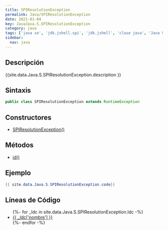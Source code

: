 ```yaml
---
title: SPIResolutionException
permalink: Java/SPIResolutionException
date: 2021-01-04
key: JavaJava.S.SPIResolutionException
category: java
tags: ['java se', 'jdk.jshell.spi', 'jdk.jshell', 'clase java', 'Java 9']
sidebar: 
  nav: java
---
```


## Descripción
{{site.data.Java.S.SPIResolutionException.description }}

## Sintaxis
~~~java
public class SPIResolutionException extends RuntimeException
~~~

## Constructores
* [SPIResolutionException()](/Java/SPIResolutionException/SPIResolutionException/)

## Métodos
* [id()](/Java/SPIResolutionException/id)

## Ejemplo
~~~java
{{ site.data.Java.S.SPIResolutionException.code}}
~~~

## Líneas de Código
<ul>
{%- for _ldc in site.data.Java.S.SPIResolutionException.ldc -%}
   <li>
       <a href="{{_ldc['url'] }}">{{ _ldc['nombre'] }}</a>
   </li>
{%- endfor -%}
</ul>
